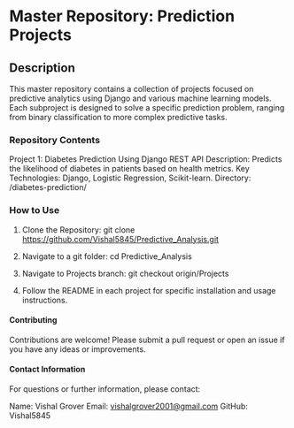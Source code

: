 # Master Repository: Prediction Projects

## Description
This master repository contains a collection of projects focused on predictive analytics using Django and various machine learning models. Each subproject is designed to solve a specific prediction problem, ranging from binary classification to more complex predictive tasks.

### Repository Contents
Project 1: Diabetes Prediction Using Django REST API
Description: Predicts the likelihood of diabetes in patients based on health metrics.
Key Technologies: Django, Logistic Regression, Scikit-learn.
Directory: /diabetes-prediction/

### How to Use
1. Clone the Repository:
git clone https://github.com/Vishal5845/Predictive_Analysis.git

2. Navigate to a git folder:
cd Predictive_Analysis

3. Navigate to Projects branch:
git checkout origin/Projects

4. Follow the README in each project for specific installation and usage instructions.

#### Contributing
Contributions are welcome! Please submit a pull request or open an issue if you have any ideas or improvements.

#### Contact Information
For questions or further information, please contact:

Name: Vishal Grover
Email: vishalgrover2001@gmail.com
GitHub: Vishal5845

